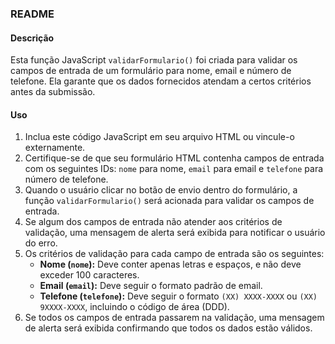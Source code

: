 ### README

#### Descrição
Esta função JavaScript `validarFormulario()` foi criada para validar os campos de entrada de um formulário para nome, email e número de telefone. Ela garante que os dados fornecidos atendam a certos critérios antes da submissão.

#### Uso
1. Inclua este código JavaScript em seu arquivo HTML ou vincule-o externamente.
2. Certifique-se de que seu formulário HTML contenha campos de entrada com os seguintes IDs: `nome` para nome, `email` para email e `telefone` para número de telefone.
3. Quando o usuário clicar no botão de envio dentro do formulário, a função `validarFormulario()` será acionada para validar os campos de entrada.
4. Se algum dos campos de entrada não atender aos critérios de validação, uma mensagem de alerta será exibida para notificar o usuário do erro.
5. Os critérios de validação para cada campo de entrada são os seguintes:
    - **Nome (`nome`):** Deve conter apenas letras e espaços, e não deve exceder 100 caracteres.
    - **Email (`email`):** Deve seguir o formato padrão de email.
    - **Telefone (`telefone`):** Deve seguir o formato `(XX) XXXX-XXXX` ou `(XX) 9XXXX-XXXX`, incluindo o código de área (DDD).
6. Se todos os campos de entrada passarem na validação, uma mensagem de alerta será exibida confirmando que todos os dados estão válidos.

